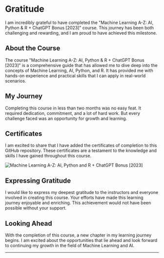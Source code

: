 # Gratitude

I am incredibly grateful to have completed the "Machine Learning A-Z: AI, Python & R + ChatGPT Bonus [2023]" course. This journey has been both challenging and rewarding, and I am proud to have achieved this milestone.

## About the Course

The course "Machine Learning A-Z: AI, Python & R + ChatGPT Bonus [2023]" is a comprehensive guide that has allowed me to dive deep into the concepts of Machine Learning, AI, Python, and R. It has provided me with hands-on experience and practical skills that I can apply in real-world scenarios.

## My Journey

Completing this course in less than two months was no easy feat. It required dedication, commitment, and a lot of hard work. But every challenge faced was an opportunity for growth and learning.

## Certificates

I am excited to share that I have added the certificates of completion to this GitHub repository. These certificates are a testament to the knowledge and skills I have gained throughout this course.

<img src="https://github.com/gandharvk422/Machine_Learning_A-Z/Certificate of Completion/Machine Learning A-Z.jpg" alt="Machine Learning A-Z: AI, Python and R + ChatGPT Bonus [2023]">

## Expressing Gratitude

I would like to express my deepest gratitude to the instructors and everyone involved in creating this course. Your efforts have made this learning journey enjoyable and enriching. This achievement would not have been possible without your support.

## Looking Ahead

With the completion of this course, a new chapter in my learning journey begins. I am excited about the opportunities that lie ahead and look forward to continuing my growth in the field of Machine Learning and AI.
<hr>
